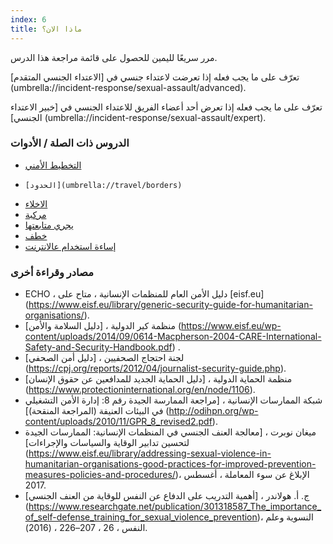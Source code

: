 ```yaml
---
index: 6
title: ماذا الان؟
---
```

مرر سريعًا لليمين للحصول على قائمة مراجعة هذا الدرس.

تعرّف على ما يجب فعله إذا تعرضت لاعتداء جنسي في [الاعتداء الجنسي المتقدم] (umbrella://incident-response/sexual-assault/advanced).

تعرّف على ما يجب فعله إذا تعرض أحد أعضاء الفريق للاعتداء الجنسي في [خبير الاعتداء الجنسي] (umbrella://incident-response/sexual-assault/expert).

### الدروس ذات الصلة / الأدوات

*   [التخطيط الأمني](umbrella://assess-your-risk/security-planning)
*     [الحدود](umbrella://travel/borders)
*   [الاخلاء](umbrella://incident-response/evacuation)
*   [مركبة](umbrella://travel/vehicles)
*   [يجري متابعتها](umbrella://work/being-followed/beginner)
*   [خطف](umbrella://incident-response/kidnapping/beginner)
*   [إساءة استخدام عالانترنت](umbrella://communications/online-abuse)

### مصادر وقراءة أخرى

*   ECHO ، دليل الأمن العام للمنظمات الإنسانية ، متاح على [eisf.eu] (https://www.eisf.eu/library/generic-security-guide-for-humanitarian-organisations/).
*   منظمة كير الدولية ، [دليل السلامة والأمن] (https://www.eisf.eu/wp-content/uploads/2014/09/0614-Macpherson-2004-CARE-International-Safety-and-Security-Handbook.pdf) .
*   لجنة احتجاج الصحفيين ، [دليل أمن الصحفي] (https://cpj.org/reports/2012/04/journalist-security-guide.php).
*   منظمة الحماية الدولية ، [دليل الحماية الجديد للمدافعين عن حقوق الإنسان] (https://www.protectioninternational.org/en/node/1106).
*   شبكة الممارسات الإنسانية ، [مراجعة الممارسة الجيدة رقم 8: إدارة الأمن التشغيلي في البيئات العنيفة (المراجعة المنقحة)] (http://odihpn.org/wp-content/uploads/2010/11/GPR_8_revised2.pdf).
*   ميغان نوبرت ، [معالجة العنف الجنسي في المنظمات الإنسانية: الممارسات الجيدة لتحسين تدابير الوقاية والسياسات والإجراءات] (https://www.eisf.eu/library/addressing-sexual-violence-in-humanitarian-organisations-good-practices-for-improved-prevention-measures-policies-and-procedures/)، الإبلاغ عن سوء المعاملة ، أغسطس 2017.
*   ج. أ. هولاندر ، [أهمية التدريب على الدفاع عن النفس للوقاية من العنف الجنسي] (https://www.researchgate.net/publication/301318587_The_importance_of_self-defense_training_for_sexual_violence_prevention)، النسوية وعلم النفس ، 26 ، 207–226 ، (2016).
